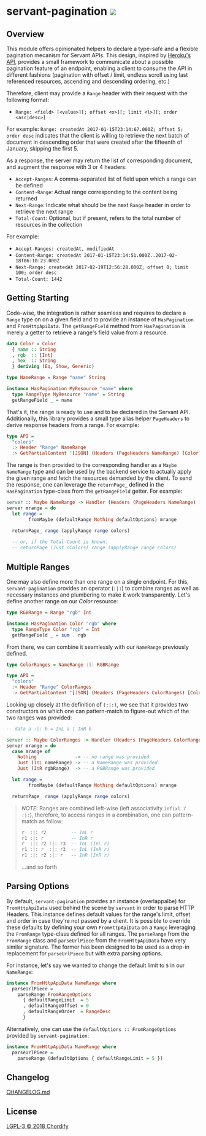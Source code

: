 # servant-pagination [![](https://img.shields.io/hackage/v/servant-pagination.svg)](https://hackage.haskell.org/package/servant-pagination)

## Overview

This module offers opinionated helpers to declare a type-safe and a flexible pagination
mecanism for Servant APIs. This design, inspired by [Heroku's API](https://devcenter.heroku.com/articles/platform-api-reference#ranges),
provides a small framework to communicate about a possible pagination feature of an endpoint,
enabling a client to consume the API in different fashions (pagination with offset / limit,
endless scroll using last referenced resources, ascending and descending ordering, etc.)

Therefore, client may provide a `Range` header with their request with the following format:

- `Range: <field> [<value>][; offset <o>][; limit <l>][; order <asc|desc>]`

For example: `Range: createdAt 2017-01-15T23:14:67.000Z; offset 5; order desc` indicates that
the client is willing to retrieve the next batch of document in descending order that were
created after the fifteenth of January, skipping the first 5.

As a response, the server may return the list of corresponding document, and augment the
response with 3 or 4 headers:

- `Accept-Ranges`: A comma-separated list of field upon which a range can be defined
- `Content-Range`: Actual range corresponding to the content being returned
- `Next-Range`: Indicate what should be the next `Range` header in order to retrieve the next range
- `Total-Count`: Optional, but if present, refers to the total number of resources in the collection

For example:

- `Accept-Ranges: createdAt, modifiedAt`
- `Content-Range: createdAt 2017-01-15T23:14:51.000Z..2017-02-18T06:10:23.000Z`
- `Next-Range: createdAt 2017-02-19T12:56:28.000Z; offset 0; limit 100; order desc`
- `Total-Count: 1442`


## Getting Starting

Code-wise, the integration is rather seamless and requires to declare a `Range` type on
on a given field and to provide an instance of `HasPagination` and `FromHttpApiData`. 
The `getRangeField` method from `HasPagination` is merely a getter to retrieve
a range's field value from a resource. 

```hs
data Color = Color
  { name :: String
  , rgb  :: [Int]
  , hex  :: String
  } deriving (Eq, Show, Generic)

type NameRange = Range "name" String

instance HasPagination MyResource "name" where
  type RangeType MyResource "name" = String
  getRangeField _ = name
```

That's it, the range is ready to use and to be declared in the Servant API. Additionally,
this library provides a small type alias helper `PageHeaders` to derive response headers from
a range. For example:

```hs
type API =
  "colors"
  :> Header "Range" NameRange
  :> GetPartialContent '[JSON] (Headers (PageHeaders NameRange) [Color])
```

The range is then provided to the corresponding handler as a `Maybe NameRange` type and can be
used by the backend service to actually apply the given range and fetch the resources demanded
by the client. To send the response, one can leverage the `returnPage_` defined in the
`HasPagination` type-class from the `getRangeField` getter. For example:

```hs
server :: Maybe NameRange -> Handler (Headers (PageHeaders NameRange) [Color])
server mrange = do
  let range =
        fromMaybe (defaultRange Nothing defaultOptions) mrange

  returnPage_ range (applyRange range colors)
  
  -- or, if the Total-Count is known:
  -- returnPage (Just nColors) range (applyRange range colors)
```


## Multiple Ranges

One may also define more than one range on a single endpoint. For this, `servant-pagination`
provides an operator (`:|:`) to combine ranges as well as necessary instances and plumbering 
to make it work transparently. Let's define another range on our *Color* resource:

```hs
type RGBRange = Range "rgb" Int

instance HasPagination Color "rgb" where
  type RangeType Color "rgb" = Int
  getRangeField _ = sum . rgb
```

From there, we can combine it seamlessly with our `NameRange` previously defined.

```hs
type ColorRanges = NameRange :|: RGBRange

type API =
  "colors"
  :> Header "Range" ColorRanges
  :> GetPartialContent '[JSON] (Headers (PageHeaders ColorRanges) [Color])
```

Looking up closely at the definition of `(:|:)`, we see that it provides two constructors on
which one can pattern-match to figure-out which of the two ranges was provided:

```hs
-- data a :|: b = InL a | InR b

server :: Maybe ColorRanges -> Handler (Headers (PageHeaders ColorRanges) [Color])
server mrange = do
  case mrange of
    Nothing              -> -- no range was provided
    Just (InL nameRange) -> -- a NameRange was provided
    Just (InR rgbRange)  -> -- a RGBRange was provided

  let range =
        fromMaybe (defaultRange Nothing defaultOptions) mrange

  returnPage_ range (applyRange range colors)
```

> *NOTE:* Ranges are combined left-wise (left associativity `infixl 7 :|:`), therefore, 
> to access ranges in a combination, one can pattern-match as follow:
>
> ```hs
> r  :|: r2         -- InL r        
> r1 :|: r          -- InR r      
> r  :|: r2 :|: r3  -- InL (InL r)
> r1 :|: r  :|: r3  -- InL (InR r)
> r1 :|: r2 :|: r   -- InR (InR r)
> ```
> ...and so forth


## Parsing Options

By default, `servant-pagination` provides an instance (overlappalbe) for `FromHttpApiData`
used behind the scene by `servant` in order to parse HTTP Headers. This instance defines 
default values for the range's limit, offset and order in case they're not passed by a client. 
It is possible to override these defaults by defining your own `FromHttpApiData` on a `Range`
leveraging the `FromRange` type-class defined for all ranges. The `parseRange` from the
`FromRange` class and `parseUrlPiece` from the `FromHttpApiData` have very similar signature.
The former has been designed to be used as a drop-in replacement for `parseUrlPiece` but with 
extra parsing options. 

For instance, let's say we wanted to change the default limit to `5` in our `NameRange`:

```hs
instance FromHttpApiData NameRange where
  parseUrlPiece =
    parseRange FromRangeOptions 
      { defaultRangeLimit  = 5
      , defaultRangeOffset = 0
      , defaultRangeOrder  = RangeDesc
      }
```

Alternatively, one can use the `defaultOptions :: FromRangeOptions` provided by
`servant-pagination`:


```hs
instance FromHttpApiData NameRange where
  parseUrlPiece =
    parseRange (defaultOptions { defaultRangeLimit = 5 })
```

## Changelog

[CHANGELOG.md](CHANGELOG.md)


## License

[LGPL-3 © 2018 Chordify](LICENSE)
